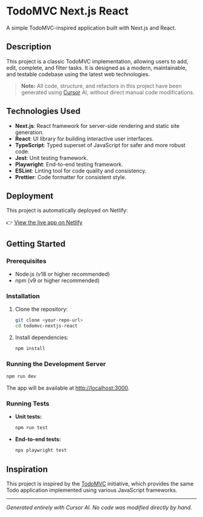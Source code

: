 # TodoMVC Next.js React

A simple TodoMVC-inspired application built with Next.js and React.

## Description
This project is a classic TodoMVC implementation, allowing users to add, edit, complete, and filter tasks. It is designed as a modern, maintainable, and testable codebase using the latest web technologies.

> **Note:** All code, structure, and refactors in this project have been generated using [Cursor](https://www.cursor.so/) AI, without direct manual code modifications.

## Technologies Used
- **Next.js**: React framework for server-side rendering and static site generation.
- **React**: UI library for building interactive user interfaces.
- **TypeScript**: Typed superset of JavaScript for safer and more robust code.
- **Jest**: Unit testing framework.
- **Playwright**: End-to-end testing framework.
- **ESLint**: Linting tool for code quality and consistency.
- **Prettier**: Code formatter for consistent style.

## Deployment
This project is automatically deployed on Netlify:

👉 [View the live app on Netlify](https://todomvc-vuejs.netlify.app/)

## Getting Started

### Prerequisites
- Node.js (v18 or higher recommended)
- npm (v9 or higher recommended)

### Installation
1. Clone the repository:
   ```sh
   git clone <your-repo-url>
   cd todomvc-nextjs-react
   ```
2. Install dependencies:
   ```sh
   npm install
   ```

### Running the Development Server
```sh
npm run dev
```
The app will be available at [http://localhost:3000](http://localhost:3000).

### Running Tests
- **Unit tests:**
  ```sh
  npm run test
  ```
- **End-to-end tests:**
  ```sh
  npx playwright test
  ```

## Inspiration
This project is inspired by the [TodoMVC](https://todomvc.com/) initiative, which provides the same Todo application implemented using various JavaScript frameworks.

---

*Generated entirely with Cursor AI. No code was modified directly by hand.*
